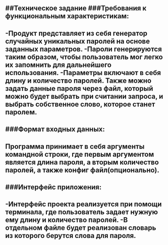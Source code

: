 ##Техническое задание
###Требования к функциональным характеристикам:
---
-Продукт представляет из себя генератор случайных уникальных паролей на основе заданных параметров. 
-Пароли генерируются таким образом, чтобы пользователь мог легко их запомнить для дальнейшего использования. 
-Параметры включают в себя длину и количество паролей. Также можно задать данные пароля через файл, который можно будет выбрать при считании запроса, и выбрать собственное слово, которое станет паролем. 
---
###Формат входных данных:
---
Программа принимает в себя аргументы командной строки, где первым аргументом является длина пароля, а вторым количество паролей, а также конфиг файл(опционально).
---
###Интерфейс приложения:
---
-Интерфейс проекта реализуется при помощи терминала, где пользователь задает нужную ему длину и количество паролей.
-В отдельном файле будет реализован словарь из которого берутся слова для пароля.
---


